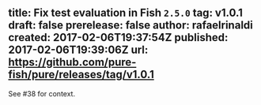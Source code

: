 title:	Fix test evaluation in Fish `2.5.0`
tag:	v1.0.1
draft:	false
prerelease:	false
author:	rafaelrinaldi
created:	2017-02-06T19:37:54Z
published:	2017-02-06T19:39:06Z
url:	https://github.com/pure-fish/pure/releases/tag/v1.0.1
--
See #38 for context.

